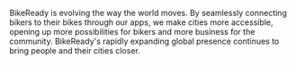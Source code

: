BikeReady is evolving the way the world moves. By seamlessly connecting bikers to their bikes through our apps, we make cities more accessible, opening up more possibilities for bikers and more business for the community. BikeReady's rapidly expanding global presence continues to bring people and their cities closer.
